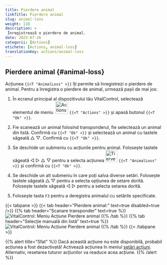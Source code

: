 ```yaml
---
title: Pierdere animal
linkTitle: Pierdere animal
slug: animal-loss
weight: 110
description: >
 Înregistrează o pierdere de animal.
date: 2023-07-26
categorii: [Actions]
etichete: [Actions, animal-loss]
translationKey: actions/animal-loss
---
```


## Pierdere animal {#animal-loss}

Acțiunea `{{<T "AnimalLoss" >}}` îți permite să înregistrezi o pierdere de animal. Pentru a înregistra o pierdere de animal, urmează pașii de mai jos:

1. În ecranul principal al dispozitivului tău VitalControl, selectează elementul de meniu &nbsp;<img src="/icons/actions.svg" width="40" align="bottom" alt="Actions" /> `{{<T "Actions" >}}` și apasă butonul `{{<T "Ok" >}}`.

2. Fie scanează un animal folosind transponderul, fie selectează un animal din listă. Confirmă cu `{{<T "Ok" >}}` și selectează un animal cu tastele săgeată △ ▽. Confirmă cu `{{<T "Ok" >}}`.

3. Se deschide un submeniu cu acțiunile pentru animal. Folosește tastele săgeată ◁ ▷ △ ▽ pentru a selecta acțiunea <img src="/icons/actions/animal-loss.svg" width="38" align="bottom" alt="Tierverlust" /> `{{<T "AnimalLoss" >}}` și confirmă cu `{{<T "Ok" >}}`.

4. Se deschide un alt submeniu în care poți salva diverse setări. Folosește tastele săgeată △ ▽ pentru a selecta opțiunea de setare dorită. Folosește tastele săgeată ◁ ▷ pentru a selecta setarea dorită.

5. Folosește tasta `F3` pentru a deregistra animalul cu setările specificate.

{{< tabpane >}}
{{< tab header="Pierdere animal:" text=true disabled=true />}}
{{% tab header="Scanare transponder" text=true %}}
![VitalControl: Meniu Acțiune Pierdere animal](../images/animalloss-scan.png "Înregistrează o pierdere de animal")
{{% /tab %}}
{{% tab header="Selecție manuală din listă" text=true %}}
![VitalControl: Meniu Acțiune Pierdere animal](../images/animalloss.png "Înregistrează o pierdere de animal")
{{% /tab %}}
{{< /tabpane >}}

{{% alert title="Sfat" %}}
Dacă această acțiune nu este disponibilă, probabil acțiunea a fost dezactivată! Activează acțiunea în meniul [setări acțiuni](../setting/). Alternativ, resetarea tuturor acțiunilor va readuce acea acțiune.
{{% /alert %}}
